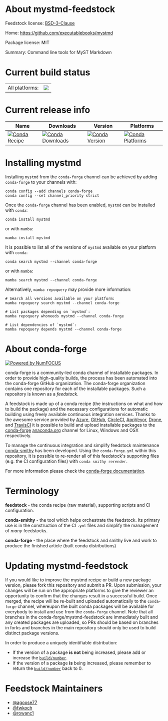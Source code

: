About mystmd-feedstock
======================

Feedstock license: [BSD-3-Clause](https://github.com/conda-forge/mystmd-feedstock/blob/main/LICENSE.txt)

Home: https://github.com/executablebooks/mystmd

Package license: MIT

Summary: Command line tools for MyST Markdown

Current build status
====================


<table><tr><td>All platforms:</td>
    <td>
      <a href="https://dev.azure.com/conda-forge/feedstock-builds/_build/latest?definitionId=19952&branchName=main">
        <img src="https://dev.azure.com/conda-forge/feedstock-builds/_apis/build/status/mystmd-feedstock?branchName=main">
      </a>
    </td>
  </tr>
</table>

Current release info
====================

| Name | Downloads | Version | Platforms |
| --- | --- | --- | --- |
| [![Conda Recipe](https://img.shields.io/badge/recipe-mystmd-green.svg)](https://anaconda.org/conda-forge/mystmd) | [![Conda Downloads](https://img.shields.io/conda/dn/conda-forge/mystmd.svg)](https://anaconda.org/conda-forge/mystmd) | [![Conda Version](https://img.shields.io/conda/vn/conda-forge/mystmd.svg)](https://anaconda.org/conda-forge/mystmd) | [![Conda Platforms](https://img.shields.io/conda/pn/conda-forge/mystmd.svg)](https://anaconda.org/conda-forge/mystmd) |

Installing mystmd
=================

Installing `mystmd` from the `conda-forge` channel can be achieved by adding `conda-forge` to your channels with:

```
conda config --add channels conda-forge
conda config --set channel_priority strict
```

Once the `conda-forge` channel has been enabled, `mystmd` can be installed with `conda`:

```
conda install mystmd
```

or with `mamba`:

```
mamba install mystmd
```

It is possible to list all of the versions of `mystmd` available on your platform with `conda`:

```
conda search mystmd --channel conda-forge
```

or with `mamba`:

```
mamba search mystmd --channel conda-forge
```

Alternatively, `mamba repoquery` may provide more information:

```
# Search all versions available on your platform:
mamba repoquery search mystmd --channel conda-forge

# List packages depending on `mystmd`:
mamba repoquery whoneeds mystmd --channel conda-forge

# List dependencies of `mystmd`:
mamba repoquery depends mystmd --channel conda-forge
```


About conda-forge
=================

[![Powered by
NumFOCUS](https://img.shields.io/badge/powered%20by-NumFOCUS-orange.svg?style=flat&colorA=E1523D&colorB=007D8A)](https://numfocus.org)

conda-forge is a community-led conda channel of installable packages.
In order to provide high-quality builds, the process has been automated into the
conda-forge GitHub organization. The conda-forge organization contains one repository
for each of the installable packages. Such a repository is known as a *feedstock*.

A feedstock is made up of a conda recipe (the instructions on what and how to build
the package) and the necessary configurations for automatic building using freely
available continuous integration services. Thanks to the awesome service provided by
[Azure](https://azure.microsoft.com/en-us/services/devops/), [GitHub](https://github.com/),
[CircleCI](https://circleci.com/), [AppVeyor](https://www.appveyor.com/),
[Drone](https://cloud.drone.io/welcome), and [TravisCI](https://travis-ci.com/)
it is possible to build and upload installable packages to the
[conda-forge](https://anaconda.org/conda-forge) [anaconda.org](https://anaconda.org/)
channel for Linux, Windows and OSX respectively.

To manage the continuous integration and simplify feedstock maintenance
[conda-smithy](https://github.com/conda-forge/conda-smithy) has been developed.
Using the ``conda-forge.yml`` within this repository, it is possible to re-render all of
this feedstock's supporting files (e.g. the CI configuration files) with ``conda smithy rerender``.

For more information please check the [conda-forge documentation](https://conda-forge.org/docs/).

Terminology
===========

**feedstock** - the conda recipe (raw material), supporting scripts and CI configuration.

**conda-smithy** - the tool which helps orchestrate the feedstock.
                   Its primary use is in the construction of the CI ``.yml`` files
                   and simplify the management of *many* feedstocks.

**conda-forge** - the place where the feedstock and smithy live and work to
                  produce the finished article (built conda distributions)


Updating mystmd-feedstock
=========================

If you would like to improve the mystmd recipe or build a new
package version, please fork this repository and submit a PR. Upon submission,
your changes will be run on the appropriate platforms to give the reviewer an
opportunity to confirm that the changes result in a successful build. Once
merged, the recipe will be re-built and uploaded automatically to the
`conda-forge` channel, whereupon the built conda packages will be available for
everybody to install and use from the `conda-forge` channel.
Note that all branches in the conda-forge/mystmd-feedstock are
immediately built and any created packages are uploaded, so PRs should be based
on branches in forks and branches in the main repository should only be used to
build distinct package versions.

In order to produce a uniquely identifiable distribution:
 * If the version of a package **is not** being increased, please add or increase
   the [``build/number``](https://docs.conda.io/projects/conda-build/en/latest/resources/define-metadata.html#build-number-and-string).
 * If the version of a package **is** being increased, please remember to return
   the [``build/number``](https://docs.conda.io/projects/conda-build/en/latest/resources/define-metadata.html#build-number-and-string)
   back to 0.

Feedstock Maintainers
=====================

* [@agoose77](https://github.com/agoose77/)
* [@fwkoch](https://github.com/fwkoch/)
* [@rowanc1](https://github.com/rowanc1/)

